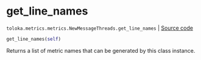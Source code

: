 # get_line_names
`toloka.metrics.metrics.NewMessageThreads.get_line_names` | [Source code](https://github.com/Toloka/toloka-kit/blob/v1.2.1/src/metrics/metrics.py#L424)

```python
get_line_names(self)
```

Returns a list of metric names that can be generated by this class instance.

